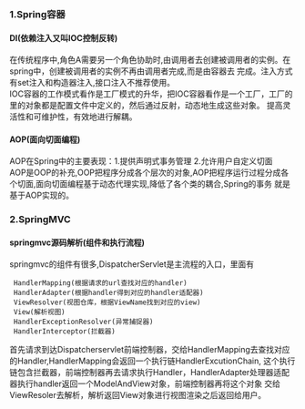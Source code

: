 ### 1.Spring容器
#### DI(依赖注入又叫IOC控制反转)
  在传统程序中,角色A需要另一个角色协助时,由调用者去创建被调用者的实例。在spring中，创建被调用者的实例不再由调用者完成,而是由容器去
完成。注入方式有set注入和构造器注入,接口注入不推荐使用。\
  IOC容器的工作模式看作是工厂模式的升华，把IOC容器看作是一个工厂，工厂的里的对象都是配置文件中定义的，然后通过反射，动态地生成这些对象。
提高灵活性和可维护性，有效地进行解耦。

#### AOP(面向切面编程)
  AOP在Spring中的主要表现：1.提供声明式事务管理 2.允许用户自定义切面\
  AOP是OOP的补充,OOP把程序分成各个层次的对象,AOP把程序运行过程分成各个切面,面向切面编程基于动态代理实现,降低了各个类的耦合,Spring的事务
就是基于AOP实现的。  

### 2.SpringMVC
#### springmvc源码解析(组件和执行流程)
   springmvc的组件有很多,DispatcherServlet是主流程的入口，里面有
   
     HandlerMapping(根据请求的url查找对应的handler)
     HandlerAdapter(根据handler得到对应的handler适配器)
     ViewResolver(视图仓库，根据ViewName找到对应的view)
     View(解析视图)
     HandlerExceptionResolver(异常捕捉器)
     HandlerInterceptor(拦截器)
   
   首先请求到达Dispatcherservlet前端控制器，交给HandlerMapping去查找对应的Handler,HandlerMapping会返回一个执行链HandlerExcutionChain,
 这个执行链包含拦截器，前端控制器再去请求执行Handler，HandlerAdapter处理器适配器执行handler返回一个ModelAndView对象，前端控制器再将这个对象
 交给ViewResoler去解析，解析返回View对象进行视图渲染之后返回给用户。
